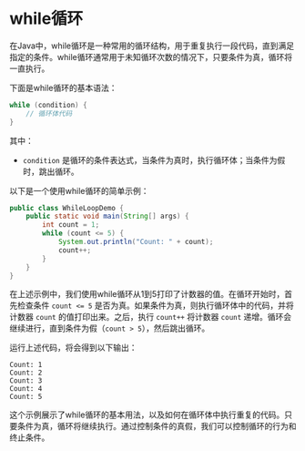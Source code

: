 # while循环

在Java中，while循环是一种常用的循环结构，用于重复执行一段代码，直到满足指定的条件。while循环通常用于未知循环次数的情况下，只要条件为真，循环将一直执行。

下面是while循环的基本语法：

```java
while (condition) {
    // 循环体代码
}
```

其中：

- `condition` 是循环的条件表达式，当条件为真时，执行循环体；当条件为假时，跳出循环。

以下是一个使用while循环的简单示例：

```java
public class WhileLoopDemo {
    public static void main(String[] args) {
        int count = 1;
        while (count <= 5) {
            System.out.println("Count: " + count);
            count++;
        }
    }
}
```

在上述示例中，我们使用while循环从1到5打印了计数器的值。在循环开始时，首先检查条件 `count <= 5` 是否为真。如果条件为真，则执行循环体中的代码，并将计数器 `count` 的值打印出来。之后，执行 `count++` 将计数器 `count` 递增。循环会继续进行，直到条件为假（`count > 5`），然后跳出循环。

运行上述代码，将会得到以下输出：

```shell
Count: 1
Count: 2
Count: 3
Count: 4
Count: 5
```

这个示例展示了while循环的基本用法，以及如何在循环体中执行重复的代码。只要条件为真，循环将继续执行。通过控制条件的真假，我们可以控制循环的行为和终止条件。
